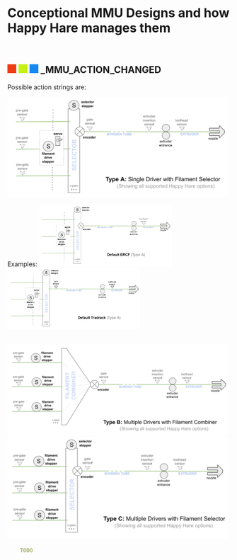 # Conceptional MMU Designs and how Happy Hare manages them

<br>

## ![#f03c15](/doc/f03c15.png) ![#c5f015](/doc/c5f015.png) ![#1589F0](/doc/1589F0.png) _MMU_ACTION_CHANGED

Possible action strings are:

<img src="/doc/conceptual/typeA_mmu.png" width="500" alt="Type A MMU">

Examples:
<img src="/doc/conceptual/default_ercf.png" width="300" alt="Default ERCF Design">
<img src="/doc/conceptual/default_tradrack.png" width="300" alt="Default Tradrack Design">

<br>

<img src="/doc/conceptual/typeB_mmu.png" width="500" alt="Type B MMU">
<!--<img src="/doc/conceptual/default_kms.png" width="300" alt="Default KMS Design">-->

<br>

<img src="/doc/conceptual/typeC_mmu.png" width="500" alt="Type C MMU">


```yml
    TODO
```

